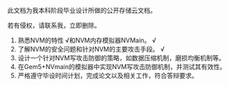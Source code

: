 此文档为我本科阶段毕业设计所做的公开存储云文档。

若有侵权，请联系我，立即删除。

1.	熟悉NVM的特性      √和NVM内存模拟器NVMain。     √
2.	了解NVM的安全问题和针对NVM的主要攻击手段。			√
3.	设计一个针对NVM写攻击防御的策略，如数据压缩机制，磨损均衡机制等。
4. 在Gem5+NVmain的模拟器中实现NVM写攻击防御机制，并测试其有效性。
5. 严格遵守毕设时间计划，完成论文以及相关工作，符合答辩要求。
